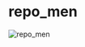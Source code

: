 # repo_men

![repo_men](https://github.com/user-attachments/assets/709c80bd-f0bd-4c87-97b0-2bde8af5abf2)
